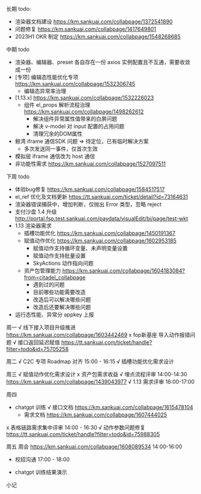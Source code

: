 长期 todo:
  - 渲染器文档建设 https://km.sankuai.com/collabpage/1372541890
  - 问题修复 https://km.sankuai.com/collabpage/1417649801
  - 2023H1 OKR 制定 https://km.sankuai.com/collabpage/1548268685

中期 todo
  - 渲染器、编辑器、preset 各自存在一份 axios 实例配置且不互通，需要收敛成一份
  - [专项] 编辑态性能优化专项 https://km.sankuai.com/collabpage/1532306745
    - 编辑态异常率治理
  - [1.13.x] https://km.sankuai.com/collabpage/1532226023
    - 组件 el_props 解析流程治理 https://km.sankuai.com/collabpage/1498262612
      - 解决组件异常属性值带来的白屏问题
      - 解决 v-model 对 input 配置的占用问题
      - 清理冗余的DOM属性
  - 鲸湾 iframe 通信SDK 问题 => 待定位，已有临时解决方案
    - 多次发送同一事件，仅首次生效
  - 模拟层 iframe 通信改为 host 通信
  - 非功能性需求 https://km.sankuai.com/collabpage/1527097511
  
下周 todo
  - 体验bug修复 https://km.sankuai.com/collabpage/1584517517
  - el_ref 优化及文档更新 https://tt.sankuai.com/ticket/detail?id=73164631
  - 渲染器错误捕获中，增加判断，仅抛出 Error 类型，忽略 reject
  - 支付沙盘 1.4 升级 http://portal.fsp.test.sankuai.com/paydata/visualEdit/bi/page/test-wkt
  - 1.13 渲染器需求
    - 插槽功能优化 https://km.sankuai.com/collabpage/1450191367
    - 赋值动作优化 https://km.sankuai.com/collabpage/1602953185
      - 赋值动作支持循环变量、未声明变量设置
      - 赋值动作支持批量设置
      - SkyActions 动作指向问题
    - 资产包管理能力 https://km.sankuai.com/collabpage/1604183084?from=citadel_collabpage
      - 遇到过的问题
      - 目前哪些功能需要改造
      - 改造后可以解决哪些问题
      - 改造后还要解决哪些问题
  - 运行态性能、异常分 appkey 上报

周一
  √ 线下接入项目升级推进 https://km.sankuai.com/collabpage/1603442469
  x fop新基座 导入动作报错问题
  √ 接口返回延迟赋值 https://tt.sankuai.com/ticket/handle?filter=todo&id=75705258

周二
  √ C2C 专项 Roadmap 对齐 15:00 - 16:15
  √ 插槽功能优化需求设计

周三
  √ 赋值动作优化需求设计
  x 资产包需求收益
  √ 埋点流程评审 14:00-14:30 https://km.sankuai.com/collabpage/1439043977
  √ 1.13 需求评审 16:00-17:00
  
周四
  - chatgpt 训练 
    √ 接口文档 https://km.sankuai.com/collabpage/1615478104
    - 需求文档 https://km.sankuai.com/collabpage/1607444025

  x 表格链路需求集中评审 14:00 - 16:30
  √ 动作参数问题修复 https://tt.sankuai.com/ticket/handle?filter=todo&id=75988305
  
周五
  周会 https://km.sankuai.com/collabpage/1608089534 14:00-16:00

  - 校招沟通 17:00 - 18:00

  - chatgpt 训练结果演示

小记


